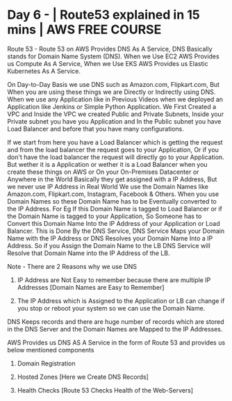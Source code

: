 
Day 6 - | Route53 explained in 15 mins | AWS FREE COURSE
==========================================================


Route 53 - Route 53 on AWS Provides DNS As A Service, DNS Basically stands for Domain Name System (DNS). When we Use EC2 AWS Provides us Compute As A Service, When we Use EKS AWS Provides us Elastic Kubernetes As A Service.


On Day-to-Day Basis we use DNS such as Amazon.com, Flipkart.com, But When you are using these things we are Directly or Indirectly using DNS. When we use any Application like in Previous Videos when we deployed an Application like Jenkins or Simple Python Application. We First Created a VPC and Inside the VPC we created Public and Private Subnets, Inside your Private subnet you have you Application and In the Public subnet you have Load Balancer and before that you have many configurations.


If we start from here you have a Load Balancer which is getting the request and from the load balancer the request goes to your Application, Or if you don't have the load balancer the request will directly go to your Application. But wether it is a Application or wether it is a Load Balancer when you create these things on AWS or On your On-Premises Datacenter or Anywhere in the World Basically they get assigned with a IP Address, But we never use IP Address in Real World We use the Domain Names like Amazon.com, Flipkart.com, Instagram, Facebook & Others. When you use Domain Names so these Domain Name has to be Eventually converted to the IP Address. For Eg If this Domain Name is tagged to Load Balancer or if the Domain Name is tagged to your Application, So Someone has to Convert this Domain Name Into the IP Address of your Application or Load Balancer. This is Done By the DNS Service, DNS Service Maps your Domain Name with the IP Address or DNS Resolves your Domain Name Into a IP Address. So if you Assign the Domain Name to the LB DNS Service will Resolve that Domain Name into the IP Address of the LB. 



Note - There are 2 Reasons why we use DNS

1) IP Address are Not Easy to remember because there are multiple IP Addresses [Domain Names are Easy to Remember]


2) The IP Address which is Assigned to the Application or LB can change if you stop or reboot your system so we can use the Domain Name.





DNS Keeps records and there are huge number of records which are stored in the DNS Server and the Domain Names are Mapped to the IP Addresses.


AWS Provides us DNS AS A Service in the form of Route 53 and provides us below mentioned components


1) Domain Registration 


2) Hosted Zones       [Here we Create DNS Records]


3) Health Checks     [Route 53 Checks Health of the Web-Servers]




